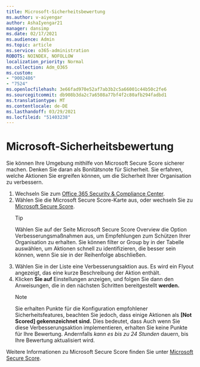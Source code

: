 ```yaml
---
title: Microsoft-Sicherheitsbewertung
ms.author: v-aiyengar
author: AshaIyengar21
manager: dansimp
ms.date: 02/17/2021
ms.audience: Admin
ms.topic: article
ms.service: o365-administration
ROBOTS: NOINDEX, NOFOLLOW
localization_priority: Normal
ms.collection: Adm_O365
ms.custom:
- "9002486"
- "7524"
ms.openlocfilehash: 3e66fad970e52af7ab3b2c5a66001c44b50c2fe6
ms.sourcegitcommit: db908b3da2c7a6508a77bf4f2c80afb294fadbd1
ms.translationtype: MT
ms.contentlocale: de-DE
ms.lasthandoff: 03/29/2021
ms.locfileid: "51403238"
---
```

# <a name="microsoft-secure-score"></a>Microsoft-Sicherheitsbewertung

Sie können Ihre Umgebung mithilfe von Microsoft Secure Score sicherer machen. Denken Sie daran als Bonitätsnote für Sicherheit. Sie erfahren, welche Aktionen Sie ergreifen können, um die Sicherheit Ihrer Organisation zu verbessern.

1. Wechseln Sie zum [Office 365 Security & Compliance Center](https://go.microsoft.com/fwlink/p/?linkid=2077143).
1. Wählen Sie die Microsoft Secure Score-Karte aus, oder wechseln Sie zu [Microsoft Secure Score](https://go.microsoft.com/fwlink/?linkid=2099589).
    > [!TIP]
    >  Wählen Sie auf der Seite Microsoft Secure Score Overview die Option Verbesserungsmaßnahmen aus, um Empfehlungen zum Schützen Ihrer Organisation zu erhalten. Sie können filter or Group by in der Tabelle auswählen, um Aktionen schnell zu identifizieren, die besser sein können, wenn Sie sie in der Reihenfolge abschließen.
1. Wählen Sie in der Liste eine Verbesserungsaktion aus. Es wird ein Flyout angezeigt, das eine kurze Beschreibung der Aktion enthält.
1. Klicken **Sie auf** Einstellungen anzeigen, und folgen Sie dann den Anweisungen, die in den nächsten Schritten bereitgestellt **werden.**
    > [!NOTE]
    > Sie erhalten Punkte für die Konfiguration empfohlener Sicherheitsfeatures, beachten Sie jedoch, dass einige Aktionen als **[Not Scored] gekennzeichnet sind.** Dies bedeutet, dass Auch wenn Sie diese Verbesserungsaktion implementieren, erhalten Sie keine Punkte für Ihre Bewertung. Andernfalls *kann es bis zu 24 Stunden* dauern, bis Ihre Bewertung aktualisiert wird.

Weitere Informationen zu Microsoft Secure Score finden Sie unter [Microsoft Secure Score](https://go.microsoft.com/fwlink/?linkid=2103077).